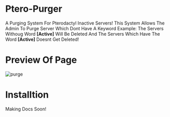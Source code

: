 # Ptero-Purger

A Purging System For Pterodactyl Inactive Servers!
This System Allows The Admin To Purge Server Which Dont Have A Keyword 
Example: The Servers Withoug Word **[Active]** Will Be Deleted And The Servers Which Have The Word **[Active]** Doesnt Get Deleted!


# Preview Of Page
![purge](https://cdn.discordapp.com/attachments/941008378799489044/1109046946284441610/image.png)


# Installtion 
Making Docs Soon! 
